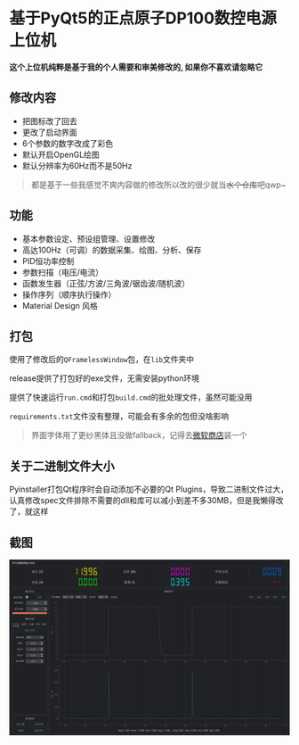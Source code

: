 # 基于PyQt5的正点原子DP100数控电源上位机

 **这个上位机纯粹是基于我的个人需要和审美修改的, 如果你不喜欢请忽略它**

## 修改内容

 - 把图标改了回去
 - 更改了启动界面
 - 6个参数的数字改成了彩色
 - 默认开启OpenGL绘图
 - 默认分辨率为60Hz而不是50Hz

> 都是基于一些我感觉不爽内容做的修改所以改的很少就当~~水个仓库~~吧qwp~

## 功能

- 基本参数设定、预设组管理、设置修改
- 高达100Hz（可调）的数据采集、绘图、分析、保存
- PID恒功率控制
- 参数扫描（电压/电流）
- 函数发生器（正弦/方波/三角波/锯齿波/随机波）
- 操作序列（顺序执行操作）
- Material Design 风格

## 打包

使用了修改后的`QFramelessWindow`包，在`lib`文件夹中

release提供了打包好的exe文件，无需安装python环境

提供了快速运行`run.cmd`和打包`build.cmd`的批处理文件，虽然可能没用

`requirements.txt`文件没有整理，可能会有多余的包但没啥影响

> 界面字体用了更纱黑体且没做fallback，记得去[微软商店](https://www.microsoft.com/store/productId/9MW0M424NCZ7?ocid=pdpshare)装一个

## 关于二进制文件大小

Pyinstaller打包Qt程序时会自动添加不必要的Qt Plugins，导致二进制文件过大，认真修改spec文件排除不需要的dll和库可以减小到差不多30MB，但是我懒得改了，就这样

## 截图

![1701177770319](image/readme/1701177770319.png)
